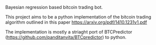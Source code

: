 Bayesian regression based bitcoin trading bot.

This project aims to be a python implementation of the bitcoin trading algorithm outlined in this paper https://arxiv.org/pdf/1410.1231v1.pdf

The implementation is mostly a striaght port of BTCPredictor (https://github.com/panditanvita/BTCpredictor) to python.

